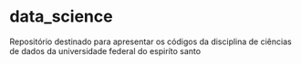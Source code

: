 # data_science
Repositório destinado para apresentar os códigos da disciplina de ciências de dados da universidade federal do espiríto santo
